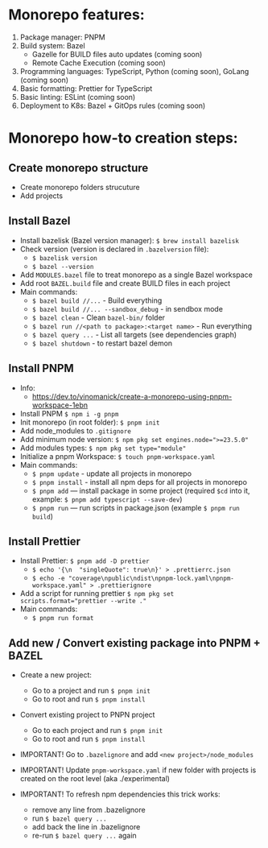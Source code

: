 # Monorepo features:

1. Package manager: PNPM
1. Build system: Bazel
   - Gazelle for BUILD files auto updates (coming soon)
   - Remote Cache Execution (coming soon)
1. Programming languages: TypeScript, Python (coming soon), GoLang (coming soon)
1. Basic formatting: Prettier for TypeScript
1. Basic linting: ESLint (coming soon)
1. Deployment to K8s: Bazel + GitOps rules (coming soon)

# Monorepo how-to creation steps:

## Create monorepo structure

- Create monorepo folders strucuture
- Add projects

## Install Bazel

- Install bazelisk (Bazel version manager): `$ brew install bazelisk`
- Check version (version is declared in `.bazelversion` file):
  - `$ bazelisk version`
  - `$ bazel --version`
- Add `MODULES.bazel` file to treat monorepo as a single Bazel workspace
- Add root `BAZEL.build` file and create BUILD files in each project
- Main commands:
  - `$ bazel build //...` - Build everything
  - `$ bazel build //... --sandbox_debug` - in sendbox mode
  - `$ bazel clean` - Clean `bazel-bin/` folder
  - `$ bazel run //<path to package>:<target name>` - Run everything
  - `$ bazel query ...` - List all targets (see dependencies graph)
  - `$ bazel shutdown` - to restart bazel demon

## Install PNPM

- Info:
  - https://dev.to/vinomanick/create-a-monorepo-using-pnpm-workspace-1ebn
- Install PNPM `$ npm i -g pnpm`
- Init monorepo (in root folder): `$ pnpm init`
- Add node_modules to `.gitignore`
- Add minimum node version: `$ npm pkg set engines.node=">=23.5.0"`
- Add modules types: `$ npm pkg set type="module"`
- Initialize a pnpm Workspace: `$ touch pnpm-workspace.yaml`
- Main commands:
  - `$ pnpm update` - update all projects in monorepo
  - `$ pnpm install` - install all npm deps for all projects in monorepo
  - `$ pnpm add` — install package in some project (required `$cd` into it, example: `$ pnpm add typescript --save-dev`)
  - `$ pnpm run` — run scripts in package.json (example `$ pnpm run build`)

## Install Prettier

- Install Prettier: `$ pnpm add -D prettier`
  - `$ echo '{\n  "singleQuote": true\n}' > .prettierrc.json`
  - `$ echo -e "coverage\npublic\ndist\npnpm-lock.yaml\npnpm-workspace.yaml" > .prettierignore`
- Add a script for running prettier `$ npm pkg set scripts.format="prettier --write ."`
- Main commands:
  - `$ pnpm run format`

## Add new / Convert existing package into PNPM + BAZEL

- Create a new project:

  - Go to a project and run `$ pnpm init`
  - Go to root and run `$ pnpm install`

- Convert existing project to PNPN project

  - Go to each project and run `$ pnpm init`
  - Go to root and run `$ pnpm install`

- IMPORTANT! Go to `.bazelignore` and add `<new project>/node_modules`
- IMPORTANT! Update `pnpm-workspace.yaml` if new folder with projects is created on the root level (aka ./experimental)
- IMPORTANT! To refresh npm dependencies this trick works:
    * remove any line from .bazelignore
    * run `$ bazel query ...`
    * add back the line in .bazelignore
    * re-run `$ bazel query ...` again

